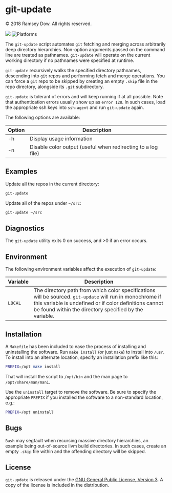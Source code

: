 # git-update

&copy; 2018 Ramsey Dow. All rights reserved.

[![](https://img.shields.io/badge/license-GPL%20v3-blue.svg?maxAge=2592000)](https://www.gnu.org/licenses/gpl-3.0.en.html)
![Platforms](https://img.shields.io/badge/platform-Linux%20|%20macOS-lightgrey.svg)

The `git-update` script automates `git` fetching and merging across arbitrarily deep directory hierarchies. Non-option arguments passed on the command line are treated as pathnames. `git-update` will operate on the current working directory if no pathnames were specified at runtime.

`git-update` recursively walks the specified directory pathnames, descending into `git` repos and performing fetch and merge operations. You can force a `git` repo to be skipped by creating an empty `.skip` file in the repo directory, alongside its `.git` subdirectory.

`git-update` is tolerant of errors and will keep running if at all possible. Note that authentication errors usually show up as `error 128`. In such cases, load the appropriate ssh keys into `ssh-agent` and run `git-update` again.

The following options are available:

| Option | Description |
| --- | --- |
| -h | Display usage information |
| -n | Disable color output (useful when redirecting to a log file) |

## Examples

Update all the repos in the current directory:

```bash
git-update
```

Update all of the repos under `~/src`:

```bash
git-update ~/src
```

## Diagnostics

The `git-update` utility exits 0 on success, and >0 if an error occurs.

## Environment

The following environment variables affect the execution of `git-update`:

| Variable | Description |
| --- | --- |
| `LOCAL` | The directory path from which color specifications will be sourced. `git-update` will run in monochrome if this variable is undefined or if color definitions cannot be found within the directory specified by the variable. |

## Installation

A `Makefile` has been included to ease the process of installing and uninstalling the software. Run `make install` (or just `make`) to install into `/usr`. To install into an alternate location, specify an installation prefix like this:

```bash
PREFIX=/opt make install
```

That will install the script to `/opt/bin` and the man page to `/opt/share/man/man1`.

Use the `uninstall` target to remove the software. Be sure to specify the appropriate `PREFIX` if you installed the software to a non-standard location, e.g.:

```bash
PREFIX=/opt uninstall
```

## Bugs

`Bash` may segfault when recursing massive directory hierarchies, an example being out-of-source llvm build directories. In such cases, create an empty `.skip` file within and the offending directory will be skipped.

## License

`git-update` is released under the [GNU General Public License, Version 3](https://www.gnu.org/licenses/gpl-3.0.en.html). A copy of the license is included in the distribution.
